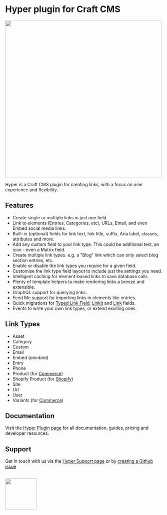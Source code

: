 # Hyper plugin for Craft CMS
<img width="500" src="https://verbb.imgix.net/plugins/hyper/hyper-social-card.png?v=5">

Hyper is a Craft CMS plugin for creating links, with a focus on user experience and flexibility.

## Features
- Create single or multiple links in just one field.
- Link to elements (Entries, Categories, etc), URLs, Email, and even Embed social media links.
- Built-in (optional) fields for link text, link title, suffix, Aria label, classes, attributes and more.
- Add any custom field to your link type. This could be additional text, an icon - even a Matrix field.
- Create multiple link types. e.g. a "Blog" link which can only select blog section entries, etc.
- Enable or disable the link types you require for a given field.
- Customise the link type field layout to include just the settings you need.
- Intelligent caching for element-based links to save database calls.
- Plenty of template helpers to make rendering links a breeze and extensible.
- GraphQL support for querying links.
- Feed Me support for importing links in elements like entries.
- Quick migrations for [Typed Link Field](https://plugins.craftcms.com/typedlinkfield), [Linkit](https://plugins.craftcms.com/linkit) and [Link](https://plugins.craftcms.com/link) fields.
- Events to write your own link types, or extend existing ones.

## Link Types
- Asset
- Category
- Custom
- Email
- Embed (oembed)
- Entry
- Phone
- Product (for [Commerce](https://plugins.craftcms.com/commerce))
- Shopify Product (for [Shopify](https://plugins.craftcms.com/shopify))
- Site
- Url
- User
- Variants (for [Commerce](https://plugins.craftcms.com/commerce))

## Documentation
Visit the [Hyper Plugin page](https://verbb.io/craft-plugins/hyper) for all documentation, guides, pricing and developer resources.

## Support
Get in touch with us via the [Hyper Support page](https://verbb.io/craft-plugins/hyper/support) or by [creating a Github issue](https://github.com/verbb/hyper/issues)

<h2></h2>

<a href="https://verbb.io" target="_blank">
    <img width="100" src="https://verbb.io/assets/img/verbb-pill.svg">
</a>
